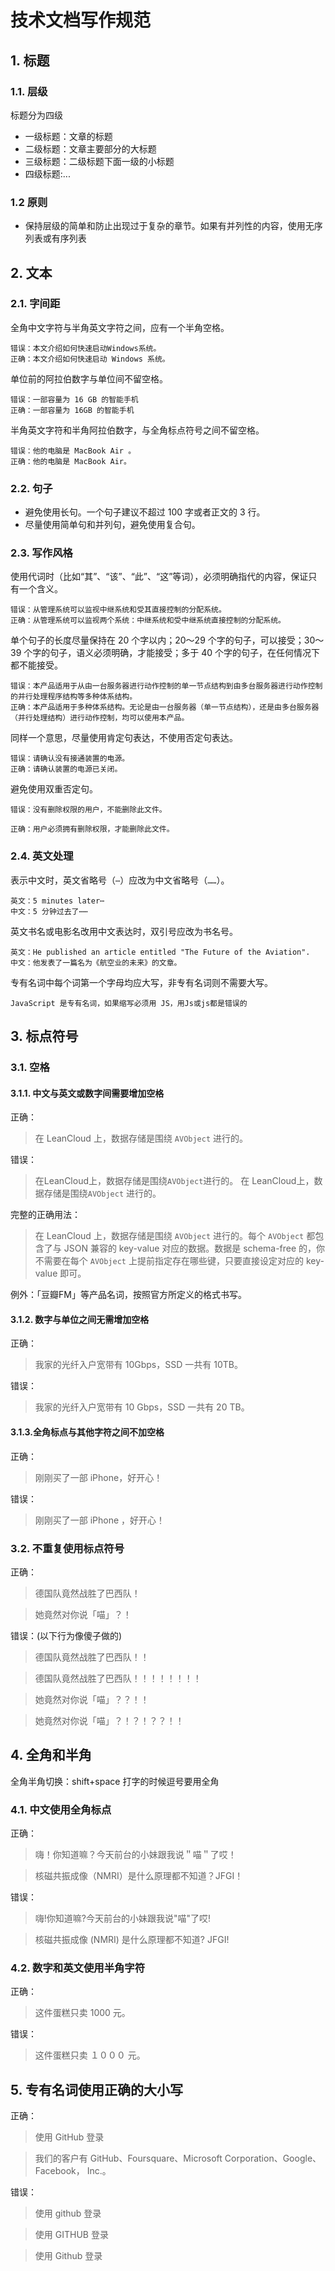 # 技术文档写作规范

## 1. 标题

### 1.1. 层级

标题分为四级
- 一级标题：文章的标题
- 二级标题：文章主要部分的大标题
- 三级标题：二级标题下面一级的小标题
- 四级标题:...

### 1.2 原则

- 保持层级的简单和防止出现过于复杂的章节。如果有并列性的内容，使用无序列表或有序列表
  

## 2. 文本

### 2.1. 字间距

全角中文字符与半角英文字符之间，应有一个半角空格。

```
错误：本文介绍如何快速启动Windows系统。
正确：本文介绍如何快速启动 Windows 系统。
```

单位前的阿拉伯数字与单位间不留空格。

```
错误：一部容量为 16 GB 的智能手机
正确：一部容量为 16GB 的智能手机
```

半角英文字符和半角阿拉伯数字，与全角标点符号之间不留空格。

```
错误：他的电脑是 MacBook Air 。
正确：他的电脑是 MacBook Air。
```

### 2.2. 句子

- 避免使用长句。一个句子建议不超过 100 字或者正文的 3 行。
- 尽量使用简单句和并列句，避免使用复合句。

### 2.3. 写作风格

使用代词时（比如“其”、“该”、“此”、“这”等词），必须明确指代的内容，保证只有一个含义。

```
错误：从管理系统可以监视中继系统和受其直接控制的分配系统。
正确：从管理系统可以监视两个系统：中继系统和受中继系统直接控制的分配系统。
```

单个句子的长度尽量保持在 20 个字以内；20～29 个字的句子，可以接受；30～39 个字的句子，语义必须明确，才能接受；多于 40 个字的句子，在任何情况下都不能接受。

```
错误：本产品适用于从由一台服务器进行动作控制的单一节点结构到由多台服务器进行动作控制的并行处理程序结构等多种体系结构。
正确：本产品适用于多种体系结构。无论是由一台服务器（单一节点结构），还是由多台服务器（并行处理结构）进行动作控制，均可以使用本产品。
```

同样一个意思，尽量使用肯定句表达，不使用否定句表达。

```
错误：请确认没有接通装置的电源。
正确：请确认装置的电源已关闭。
```

避免使用双重否定句。

```
错误：没有删除权限的用户，不能删除此文件。

正确：用户必须拥有删除权限，才能删除此文件。
```

### 2.4. 英文处理

表示中文时，英文省略号（`⋯`）应改为中文省略号（`……`）。

```
英文：5 minutes later⋯
中文：5 分钟过去了⋯⋯
```

英文书名或电影名改用中文表达时，双引号应改为书名号。

```
英文：He published an article entitled "The Future of the Aviation".
中文：他发表了一篇名为《航空业的未来》的文章。
```

专有名词中每个词第一个字母均应大写，非专有名词则不需要大写。

```
JavaScript 是专有名词，如果缩写必须用 JS，用Js或js都是错误的
```

## 3. 标点符号


### 3.1. 空格

#### 3.1.1. 中文与英文或数字间需要增加空格

正确：

> 在 LeanCloud 上，数据存储是围绕 `AVObject` 进行的。

错误：

> 在LeanCloud上，数据存储是围绕`AVObject`进行的。
> 在 LeanCloud上，数据存储是围绕`AVObject` 进行的。

完整的正确用法：

> 在 LeanCloud 上，数据存储是围绕 `AVObject` 进行的。每个 `AVObject` 都包含了与 JSON 兼容的 key-value 对应的数据。数据是 schema-free 的，你不需要在每个 `AVObject` 上提前指定存在哪些键，只要直接设定对应的 key-value 即可。

例外：「豆瓣FM」等产品名词，按照官方所定义的格式书写。

#### 3.1.2. 数字与单位之间无需增加空格

正确：

> 我家的光纤入户宽带有 10Gbps，SSD 一共有 10TB。

错误：

> 我家的光纤入户宽带有 10 Gbps，SSD 一共有 20 TB。

#### 3.1.3.全角标点与其他字符之间不加空格

正确：

> 刚刚买了一部 iPhone，好开心！

错误：

> 刚刚买了一部 iPhone ，好开心！





### 3.2. 不重复使用标点符号

正确：

> 德国队竟然战胜了巴西队！

> 她竟然对你说「喵」？！

错误：(以下行为像傻子做的)

> 德国队竟然战胜了巴西队！！

> 德国队竟然战胜了巴西队！！！！！！！！

> 她竟然对你说「喵」？？！！

> 她竟然对你说「喵」？！？！？？！！

## 4. 全角和半角

全角半角切换：shift+space
打字的时候逗号要用全角

### 4.1. 中文使用全角标点

正确：

> 嗨！你知道嘛？今天前台的小妹跟我说＂喵＂了哎！

> 核磁共振成像（NMRI）是什么原理都不知道？JFGI！

错误：

> 嗨!你知道嘛?今天前台的小妹跟我说"喵"了哎!

> 核磁共振成像 (NMRI) 是什么原理都不知道? JFGI!

### 4.2. 数字和英文使用半角字符

正确：

> 这件蛋糕只卖 1000 元。

错误：

> 这件蛋糕只卖 １０００ 元。



## 5. 专有名词使用正确的大小写

正确：

> 使用 GitHub 登录

> 我们的客户有 GitHub、Foursquare、Microsoft Corporation、Google、Facebook， Inc.。

错误：

> 使用 github 登录

> 使用 GITHUB 登录

> 使用 Github 登录



